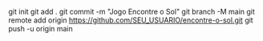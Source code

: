git init
git add .
git commit -m "Jogo Encontre o Sol"
git branch -M main
git remote add origin https://github.com/SEU_USUARIO/encontre-o-sol.git
git push -u origin main
